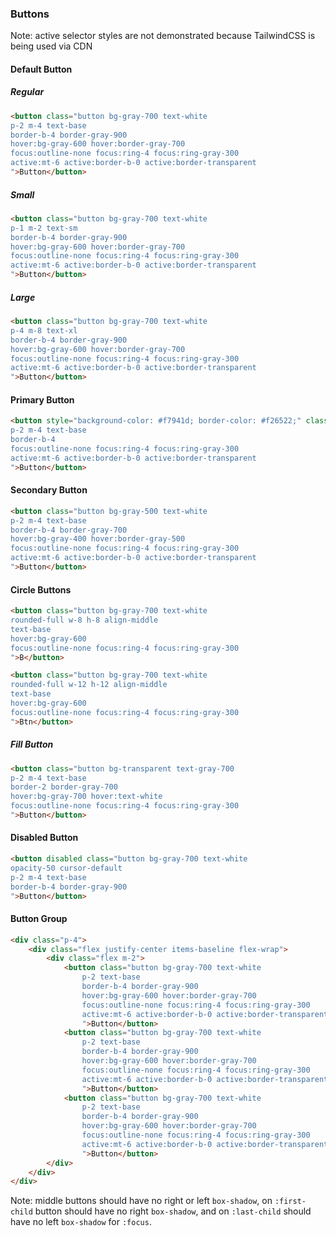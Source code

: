 
### Buttons

Note: active selector styles are not demonstrated because TailwindCSS is being used via CDN

#### Default Button

##### Regular

```html
<button class="button bg-gray-700 text-white
p-2 m-4 text-base
border-b-4 border-gray-900
hover:bg-gray-600 hover:border-gray-700
focus:outline-none focus:ring-4 focus:ring-gray-300
active:mt-6 active:border-b-0 active:border-transparent
">Button</button>
```

##### Small

```html
<button class="button bg-gray-700 text-white
p-1 m-2 text-sm
border-b-4 border-gray-900
hover:bg-gray-600 hover:border-gray-700
focus:outline-none focus:ring-4 focus:ring-gray-300
active:mt-6 active:border-b-0 active:border-transparent
">Button</button>
```

##### Large

```html
<button class="button bg-gray-700 text-white
p-4 m-8 text-xl
border-b-4 border-gray-900
hover:bg-gray-600 hover:border-gray-700
focus:outline-none focus:ring-4 focus:ring-gray-300
active:mt-6 active:border-b-0 active:border-transparent
">Button</button>
```

#### Primary Button

```html
<button style="background-color: #f7941d; border-color: #f26522;" class="button text-white
p-2 m-4 text-base
border-b-4
focus:outline-none focus:ring-4 focus:ring-gray-300
active:mt-6 active:border-b-0 active:border-transparent
">Button</button>
```

#### Secondary Button

```html
<button class="button bg-gray-500 text-white
p-2 m-4 text-base
border-b-4 border-gray-700
hover:bg-gray-400 hover:border-gray-500
focus:outline-none focus:ring-4 focus:ring-gray-300
active:mt-6 active:border-b-0 active:border-transparent
">Button</button>
```

#### Circle Buttons

```html
<button class="button bg-gray-700 text-white
rounded-full w-8 h-8 align-middle
text-base
hover:bg-gray-600
focus:outline-none focus:ring-4 focus:ring-gray-300
">B</button>
```

```html
<button class="button bg-gray-700 text-white
rounded-full w-12 h-12 align-middle
text-base
hover:bg-gray-600
focus:outline-none focus:ring-4 focus:ring-gray-300
">Btn</button>
```

##### Fill Button

```html
<button class="button bg-transparent text-gray-700
p-2 m-4 text-base
border-2 border-gray-700
hover:bg-gray-700 hover:text-white
focus:outline-none focus:ring-4 focus:ring-gray-300
">Button</button>
```

#### Disabled Button

```html
<button disabled class="button bg-gray-700 text-white
opacity-50 cursor-default
p-2 m-4 text-base
border-b-4 border-gray-900
">Button</button>
```

#### Button Group

````html
<div class="p-4">
	<div class="flex justify-center items-baseline flex-wrap">
		<div class="flex m-2">
			<button class="button bg-gray-700 text-white
				p-2 text-base
				border-b-4 border-gray-900
				hover:bg-gray-600 hover:border-gray-700
				focus:outline-none focus:ring-4 focus:ring-gray-300
				active:mt-6 active:border-b-0 active:border-transparent
				">Button</button>
			<button class="button bg-gray-700 text-white
				p-2 text-base
				border-b-4 border-gray-900
				hover:bg-gray-600 hover:border-gray-700
				focus:outline-none focus:ring-4 focus:ring-gray-300
				active:mt-6 active:border-b-0 active:border-transparent
				">Button</button>
			<button class="button bg-gray-700 text-white
				p-2 text-base
				border-b-4 border-gray-900
				hover:bg-gray-600 hover:border-gray-700
				focus:outline-none focus:ring-4 focus:ring-gray-300
				active:mt-6 active:border-b-0 active:border-transparent
				">Button</button>
		</div>
	</div>
</div>
````

Note: middle buttons should have no right or left `box-shadow`, on `:first-child` button should have no right `box-shadow`, and on `:last-child` should have no left `box-shadow` for `:focus`.
